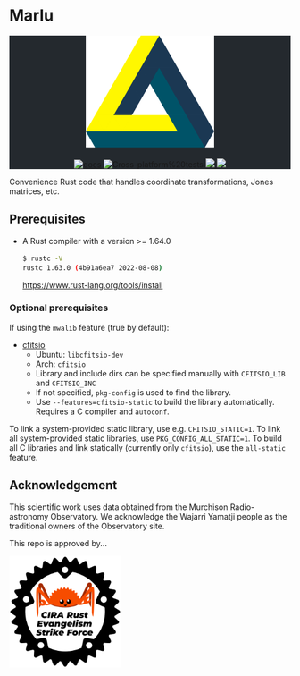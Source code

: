 # Marlu

<div class="bg-gray-dark" align="center" style="background-color:#24292e">
<img src="img/marlu_logo.png" alt="marlu logo" height="200px"/>
<br/>
<br/>
<a href="https://docs.rs/crate/marlu"><img src="https://docs.rs/marlu/badge.svg" alt="docs"></a>
<img src="https://github.com/MWATelescope/Marlu/workflows/Cross-platform%20tests/badge.svg" alt="Cross-platform%20tests">
<a href="https://codecov.io/gh/MWATelescope/Marlu">
  <img src="https://codecov.io/gh/MWATelescope/Marlu/branch/main/graph/badge.svg?token=CYMROMUKRI"/>
<a href="https://crates.io/crates/marlu"><img src="https://img.shields.io/badge/rustc-1.60-orange.svg"/></a>
</a>
</div>

Convenience Rust code that handles coordinate transformations, Jones matrices,
etc.

## Prerequisites

- A Rust compiler with a version >= 1.64.0

  ```bash
  $ rustc -V
  rustc 1.63.0 (4b91a6ea7 2022-08-08)
  ```

  https://www.rust-lang.org/tools/install

### Optional prerequisites

If using the `mwalib` feature (true by default):

- [cfitsio](https://heasarc.gsfc.nasa.gov/docs/software/fitsio/)
  - Ubuntu: `libcfitsio-dev`
  - Arch: `cfitsio`
  - Library and include dirs can be specified manually with `CFITSIO_LIB` and
    `CFITSIO_INC`
  - If not specified, `pkg-config` is used to find the library.
  - Use `--features=cfitsio-static` to build the library automatically. Requires
    a C compiler and `autoconf`.

To link a system-provided static library, use e.g. `CFITSIO_STATIC=1`. To link
all system-provided static libraries, use `PKG_CONFIG_ALL_STATIC=1`. To build
all C libraries and link statically (currently only `cfitsio`), use the
`all-static` feature.

## Acknowledgement

This scientific work uses data obtained from the Murchison Radio-astronomy Observatory. We
acknowledge the Wajarri Yamatji people as the traditional owners of the Observatory site.

This repo is approved by...

<img src="https://github.com/MWATelescope/Birli/raw/main/img/CIRA_Rust_Evangelism_Strike_Force.png" height="200px" alt="CIRA Rust Evangelism Strike Force logo">

